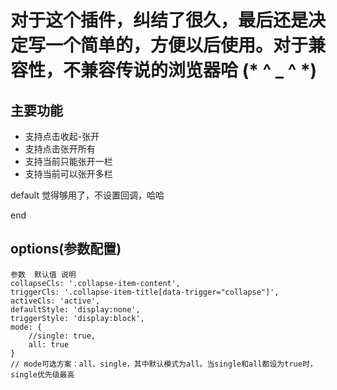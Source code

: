 # 对于这个插件，纠结了很久，最后还是决定写一个简单的，方便以后使用。对于兼容性，不兼容传说的浏览器哈 (* ^ _ ^ *)

## 主要功能
+ 支持点击收起-张开
+ 支持点击张开所有
+ 支持当前只能张开一栏
+ 支持当前可以张开多栏

default 觉得够用了，不设置回调，哈哈

end

## options(参数配置)

	参数	默认值	说明
	collapseCls: '.collapse-item-content',
	triggerCls: '.collapse-item-title[data-trigger="collapse"]',
	activeCls: 'active',
	defaultStyle: 'display:none',
	triggerStyle: 'display:block',
	mode: {
	    //single: true,
	    all: true
	}
	// mode可选方案：all、single，其中默认模式为all。当single和all都设为true时，single优先级最高